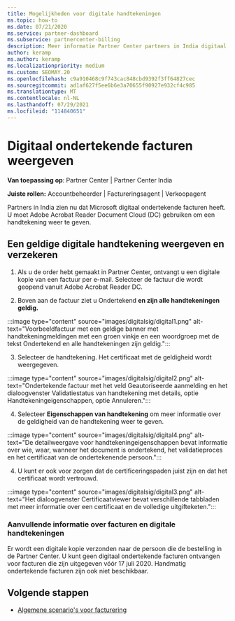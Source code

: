 ```yaml
---
title: Mogelijkheden voor digitale handtekeningen
ms.topic: how-to
ms.date: 07/21/2020
ms.service: partner-dashboard
ms.subservice: partnercenter-billing
description: Meer informatie Partner Center partners in India digitaal ondertekende facturen kunnen bekijken en digitale kopieën van facturen kunnen ontvangen voor orders die zijn gemaakt in Partner Center.
author: keramp
ms.author: keramp
ms.localizationpriority: medium
ms.custom: SEOMAY.20
ms.openlocfilehash: c9a910468c9f743cac848cbd9392f3ff64827cec
ms.sourcegitcommit: ad1af627f5ee6b6e3a70655f90927e932cf4c985
ms.translationtype: MT
ms.contentlocale: nl-NL
ms.lasthandoff: 07/29/2021
ms.locfileid: "114840651"
---
```

# <a name="view-digitally-signed-invoices"></a>Digitaal ondertekende facturen weergeven

**Van toepassing op**: Partner Center | Partner Center India

**Juiste rollen:** Accountbeheerder | Factureringsagent | Verkoopagent

Partners in India zien nu dat Microsoft digitaal ondertekende facturen heeft. U moet Adobe Acrobat Reader Document Cloud (DC) gebruiken om een handtekening weer te geven.

## <a name="how-to-view-and-insure-a-valid-digital-signature"></a>Een geldige digitale handtekening weergeven en verzekeren


1. Als u de order hebt gemaakt in Partner Center, ontvangt u een digitale kopie van een factuur per e-mail. Selecteer de factuur die wordt geopend vanuit Adobe Acrobat Reader DC.


2. Boven aan de factuur ziet u Ondertekend **en zijn alle handtekeningen geldig.**
 
 :::image type="content" source="images/digitalsig/digital1.png" alt-text="Voorbeeldfactuur met een geldige banner met handtekeningmeldingen met een groen vinkje en een woordgroep met de tekst Ondertekend en alle handtekeningen zijn geldig.":::

3. Selecteer de handtekening. Het certificaat met de geldigheid wordt weergegeven.

:::image type="content" source="images/digitalsig/digital2.png" alt-text="Ondertekende factuur met het veld Geautoriseerde aanmelding en het dialoogvenster Validatiestatus van handtekening met details, optie Handtekeningeigenschappen, optie Annuleren."::: 

4. Selecteer **Eigenschappen van handtekening** om meer informatie over de geldigheid van de handtekening weer te geven.

:::image type="content" source="images/digitalsig/digital4.png" alt-text="De detailweergave voor handtekeningeigenschappen bevat informatie over wie, waar, wanneer het document is ondertekend, het validatieproces en het certificaat van de ondertekenende persoon."::: 

4. U kunt er ook voor zorgen dat de certificeringspaden juist zijn en dat het certificaat wordt vertrouwd.

 :::image type="content" source="images/digitalsig/digital3.png" alt-text="Het dialoogvenster Certificaatviewer bevat verschillende tabbladen met meer informatie over een certificaat en de volledige uitgifteketen.":::

### <a name="additional-information-on-invoices-and-digital-signatures"></a>Aanvullende informatie over facturen en digitale handtekeningen

Er wordt een digitale kopie verzonden naar de persoon die de bestelling in de Partner Center. U kunt geen digitaal ondertekende facturen ontvangen voor facturen die zijn uitgegeven vóór 17 juli 2020. Handmatig ondertekende facturen zijn ook niet beschikbaar.

## <a name="next-steps"></a>Volgende stappen

- [Algemene scenario's voor facturering](common-billing-scenarios.md)